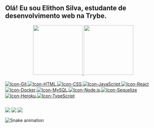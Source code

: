 ## Olá! Eu sou Elithon Silva, estudante de desenvolvimento web na Trybe.
<div align="center">
  <a href="https://github.com/oelithon">
  <img height="160em" src="https://github-readme-stats.vercel.app/api?username=oelithon&show_icons=true&theme=github_dark&include_all_commits=true&count_private=true"/>
  <img height="160em" src="https://github-readme-stats.vercel.app/api/top-langs/?username=oelithon&layout=compact&langs_count=7&theme=github_dark"/>
</div>
<div style="display: inline_block"><br>
  <img align="center" alt="Icon-Git" src="https://icongr.am/devicon/git-original.svg?size=28&color=currentColor">
  <img align="center" alt="Icon-HTML" src="https://icongr.am/devicon/html5-original.svg?size=28&color=currentColor">
  <img align="center" alt="Icon-CSS" src="https://icongr.am/devicon/css3-original.svg?size=28&color=currentColor">
  <img align="center" alt="Icon-JavaScript" src="https://icongr.am/devicon/javascript-original.svg?size=28&color=currentColor">
  <img align="center" alt="Icon-React" src="https://icongr.am/devicon/react-original.svg?size=28&color=currentColor">
  <img align="center" alt="Icon-Docker" src="https://icongr.am/devicon/docker-original.svg?size=28&color=currentColor">
  <img align="center" alt="Icon-MySQL" src="https://icongr.am/devicon/mysql-original.svg?size=28&color=currentColor">
  <img align="center" alt="Icon-Node.js" src="https://icongr.am/devicon/nodejs-original.svg?size=28&color=currentColor">
  <img align="center" alt="Icon-Sequelize" src="https://icongr.am/devicon/sequelize-original.svg?size=28&color=currentColor">
  <img align="center" alt="Icon-Heroku" src="https://icongr.am/devicon/heroku-original.svg?size=28&color=currentColor">
  <img align="center" alt="Icon-TypeScript" src="https://icongr.am/devicon/typescript-original.svg?size=28&color=currentColor">
</div>
  
  ##
 
<div>
  <a href = "mailto:elithonsilva@gmail.com"><img src="https://img.shields.io/badge/-Gmail-%23333?style=for-the-badge&logo=gmail&logoColor=white" target="_blank"></a>
  <a href="https://instagram.com/oelithon"><img src="https://img.shields.io/badge/-Instagram-%23E4405F?style=for-the-badge&logo=instagram&logoColor=white" target="_blank"></a>
  <a href="https://www.linkedin.com/in/elithonsilva/"><img src="https://img.shields.io/badge/-LinkedIn-%230077B5?style=for-the-badge&logo=linkedin&logoColor=white" target="_blank"></a>
 
  ![Snake animation](https://github.com/oelithon/oelithon/blob/output/github-contribution-grid-snake.svg)
 
</div>
